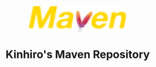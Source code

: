<div align="center">
    <img src="docs/icon.svg" width="256" alt="Modified Maven Logo by Kinhiro" />

# Kinhiro's Maven Repository

</div>
